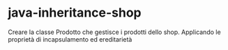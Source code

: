 # java-inheritance-shop
 Creare la classe Prodotto che gestisce i prodotti dello shop. 
 Applicando le proprietà di incapsulamento ed ereditarietà 


